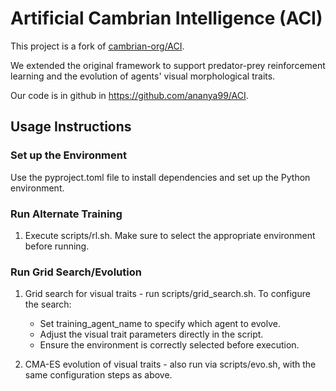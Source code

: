 # Artificial Cambrian Intelligence (ACI)

This project is a fork of [cambrian-org/ACI](https://github.com/cambrian-org/ACI).

We extended the original framework to support predator-prey reinforcement learning and the evolution of agents' visual morphological traits.

Our code is in github in https://github.com/ananya99/ACI.

## Usage Instructions

### Set up the Environment

Use the pyproject.toml file to install dependencies and set up the Python environment.

### Run Alternate Training

1. Execute scripts/rl.sh. Make sure to select the appropriate environment before running.

### Run Grid Search/Evolution

1. Grid search for visual traits - run scripts/grid_search.sh. To configure the search:
    - Set training_agent_name to specify which agent to evolve.
    - Adjust the visual trait parameters directly in the script.
    - Ensure the environment is correctly selected before execution.

2. CMA-ES evolution of visual traits - also run via scripts/evo.sh, with the same configuration steps as above.

